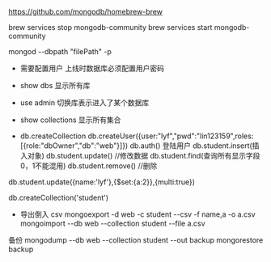 https://github.com/mongodb/homebrew-brew

brew services stop mongodb-community
brew services start mongodb-community


mongod --dbpath "filePath" -p 

- 需要配置用户 上线时数据库必须配置用户密码

- show dbs 显示所有库
- use admin 切换库表示进入了某个数据库
- show collections 显示所有集合
- db.createCollection
db.createUser({user:"lyf","pwd":"lin123159",roles:[{role:"dbOwner","db":"web"}]})
db.auth() 登陆用户
db.student.insert(插入对象)
db.student.update() //修改数据
db.student.find(查询所有显示字段0，1不能混用)
db.student.remove() //删除

db.student.update({name:'lyf'},{$set:{a:2}},{multi:true})

db.createCollection('student')


- 导出倒入 csv
mongoexport -d web -c student --csv -f name,a -o a.csv
mongoimport --db web --collection student --file a.csv


备份
mongodump --db web --collection student --out backup
mongorestore backup